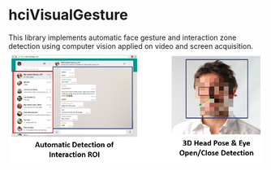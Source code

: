 # hciVisualGesture
This library implements automatic face gesture and interaction zone detection using computer vision applied on video and screen acquisition.
![Screenshot](resources/images/hciVisualGesture.png)
